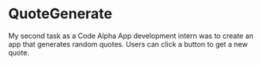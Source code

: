 # QuoteGenerate
My second task as a Code Alpha App development intern was to create an app that generates random quotes. Users can click a button to get a new quote.
